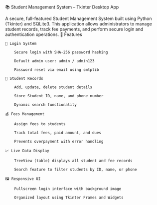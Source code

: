 📚 Student Management System – Tkinter Desktop App

A secure, full-featured Student Management System built using Python (Tkinter) and SQLite3. This application allows administrators to manage student records, track fee payments, and perform secure login and authentication operations.
🚀 Features

    🔐 Login System

        Secure login with SHA-256 password hashing

        Default admin user: admin / admin123

        Password reset via email using smtplib

    👤 Student Records

        Add, update, delete student details

        Store Student ID, name, and phone number

        Dynamic search functionality

    💰 Fees Management

        Assign fees to students

        Track total fees, paid amount, and dues

        Prevents overpayment with error handling

    📈 Live Data Display

        TreeView (table) displays all student and fee records

        Search feature to filter students by ID, name, or phone

    🖼️ Responsive UI

        Fullscreen login interface with background image

        Organized layout using Tkinter Frames and Widgets

